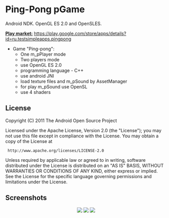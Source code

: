 # Ping-Pong pGame
Android NDK. OpenGL ES 2.0 and OpenSLES.

<u><b>Play market:</u></b> https://play.google.com/store/apps/details?id=ru.testsimpleapps.pingpong

- Game "Ping-pong":
  * One m_pPlayer mode
  * Two players mode
  * use OpenGL ES 2.0
  * programming language - C++
  * use android JNI
  * load texture files and m_pSound by AssetManager
  * for play m_pSound use OpenSL
  * use 4 shaders

## License
  
  Copyright (C) 2011 The Android Open Source Project

  Licensed under the Apache License, Version 2.0 (the "License");
  you may not use this file except in compliance with the License.
  You may obtain a copy of the License at

     http://www.apache.org/licenses/LICENSE-2.0

  Unless required by applicable law or agreed to in writing, software
  distributed under the License is distributed on an "AS IS" BASIS,
  WITHOUT WARRANTIES OR CONDITIONS OF ANY KIND, either express or implied.
  See the License for the specific language governing permissions and
  limitations under the License.
  
  ## Screenshots
<p align="center">
<img src="https://user-images.githubusercontent.com/13707343/26842610-1fa28ab6-4af6-11e7-9ef4-a05dc239bc04.png" m_nWidth="350"/>
<img src="https://user-images.githubusercontent.com/13707343/26842518-c66b32d6-4af5-11e7-9a8f-09aa5d90a353.png" m_nWidth="350"/>
<img src="https://user-images.githubusercontent.com/13707343/26842517-c664ad76-4af5-11e7-91c3-de0a827ba478.png" m_nWidth="350"/>
</p>
